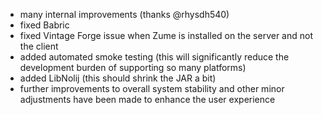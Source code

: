 - many internal improvements (thanks @rhysdh540)
- fixed Babric
- fixed Vintage Forge issue when Zume is installed on the server and not the client
- added automated smoke testing (this will significantly reduce the development burden of supporting so many platforms)
- added LibNolij (this should shrink the JAR a bit)
- further improvements to overall system stability and other minor adjustments have been made to enhance the user experience
